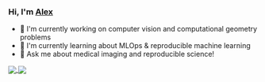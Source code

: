 ### Hi, I'm [Alex](https://alexpowers.dev) 
- 🔭 I'm currently working on computer vision and computational geometry problems
- 🌱 I'm currently learning about MLOps & reproducible machine learning
- 💬 Ask me about medical imaging and reproducible science!

<!--
**abpwrs/abpwrs** is a ✨ _special_ ✨ repository because its `README.md` (this file) appears on your GitHub profile.

Here are some ideas to get you started:

- 🔭 I’m currently working on ...
- 🌱 I’m currently learning ...
- 👯 I’m looking to collaborate on ...
- 🤔 I’m looking for help with ...
- 💬 Ask me about ...
- 📫 How to reach me: ...
- 😄 Pronouns: ...
- ⚡ Fun fact: ...
-->

<p float="center">
<a href="https://github.com/anuraghazra/github-readme-stats">
<img align="center" src="https://github-readme-stats.vercel.app/api?username=abpwrs&show_icons=true&theme=vue&count_private=true&hide=stars">
</a>

<a href="https://github.com/anuraghazra/github-readme-stats">
<img align="center" src="https://github-readme-stats.vercel.app/api/top-langs/?username=abpwrs&hide=javascript,css,html,Jupyter%20Notebook,Vim%20Script&layout=compact&theme=vue&count_private=true">
</a>
</p>
